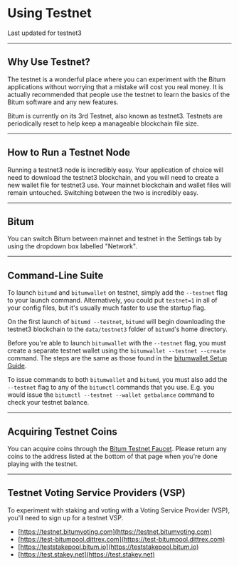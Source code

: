 # Using Testnet

Last updated for testnet3

---

## Why Use Testnet?

The testnet is a wonderful place where you can experiment with the Bitum applications without worrying that a mistake will cost you real money. It is actually recommended that people use the testnet to learn the basics of the Bitum software and any new features.

Bitum is currently on its 3rd Testnet, also known as testnet3. Testnets are periodically reset to help keep a manageable blockchain file size.

---

## How to Run a Testnet Node

Running a testnet3 node is incredibly easy. Your application of choice will need to download the testnet3 blockchain, and you will need to create a new wallet file for testnet3 use. Your mainnet blockchain and wallet files will remain untouched. Switching between the two is incredibly easy.

---

## Bitum

You can switch Bitum between mainnet and testnet in the Settings tab by using the dropdown box labelled "Network".

---

## Command-Line Suite

To launch `bitumd` and `bitumwallet` on testnet, simply add the `--testnet` flag to your launch command. Alternatively, you could put `testnet=1` in all of your config files, but it's usually much faster to use the startup flag.

On the first launch of `bitumd --testnet`, `bitumd` will begin downloading the testnet3 blockchain to the `data/testnet3` folder of `bitumd`'s home directory.

Before you're able to launch `bitumwallet` with the `--testnet` flag, you must create a separate testnet wallet using the `bitumwallet --testnet --create` command. The steps are the same as those found in the [bitumwallet Setup Guide](../wallets/cli/bitumwallet-setup.md).

To issue commands to both `bitumwallet` and `bitumd`, you must also add the `--testnet` flag to any of the `bitumctl` commands that you use. E.g. you would issue the `bitumctl --testnet --wallet getbalance` command to check your testnet balance.

---

## Acquiring Testnet Coins

You can acquire coins through the [Bitum Testnet Faucet](https://faucet.bitum.io). Please return any coins to the address listed at the bottom of that page when you're done playing with the testnet.

---

## Testnet Voting Service Providers (VSP)

To experiment with staking and voting with a Voting Service Provider (VSP), you'll need to sign up for a testnet VSP. 

- [https://testnet.bitumvoting.com](https://testnet.bitumvoting.com)
- [https://test-bitumpool.dittrex.com](https://test-bitumpool.dittrex.com)
- [https://teststakepool.bitum.io](https://teststakepool.bitum.io)
- [https://test.stakey.net](https://test.stakey.net)
